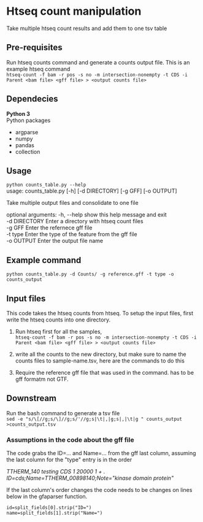 # Htseq count manipulation
Take multiple htseq count results and add them to one tsv table

## Pre-requisites 
Run htseq counts command and generate a counts output file. This is an example htseq command \
`htseq-count -f bam -r pos -s no -m intersection-nonempty -t CDS -i Parent <bam file> <gff file> > <output counts file>`

## Dependecies 
**Python 3** \
Python packages 
- argparse
- numpy
- pandas
- collection 

## Usage 
`python counts_table.py --help` \
usage: counts_table.py [-h] [-d DIRECTORY] [-g GFF] [-o OUTPUT]

Take multiple output files and consolidate to one file

optional arguments:
  -h, --help    show this help message and exit \
  -d DIRECTORY  Enter a directory with htseq count files \
  -g GFF        Enter the refernece gff file \
  -t type       Enter the type of the feature from the gff file \
  -o OUTPUT     Enter the output file name

## Example command 
`python counts_table.py -d Counts/ -g reference.gff -t type -o counts_output`

## Input files
This code takes the htseq counts from htseq. To setup the input files, first write the htseq counts into one directory.
1) Run htseq first for all the samples, \
`htseq-count -f bam -r pos -s no -m intersection-nonempty -t CDS -i Parent <bam file> <gff file> > <output counts file>`

2) write all the counts to the new directory, but make sure to name the counts files to sample-name.tsv, here are the commands to do this 

3) Require the reference gff file that was used in the command. has to be gff formatm not GTF.

## Downstream 
Run the bash command to generate a tsv file \
`sed -e "s/\[//g;s/\]//g;s/'//g;s|\t|,|g;s|,|\t|g " counts_output >counts_output.tsv`

### Assumptions in the code about the gff file
The code grabs the ID=... and Name=... from the gff last column, assuming the last column for the "type" entry is in the order 

  *TTHERM_140 testing CDS 1 20000 1 + . ID=cds;Name=TTHERM_00898140;Note="kinase domain protein"*

If the last column's order changes the code needs to be changes on lines below in the gfaparser function. 

    id=split_fields[0].strip("ID=")
    name=split_fields[1].strip("Name=")

